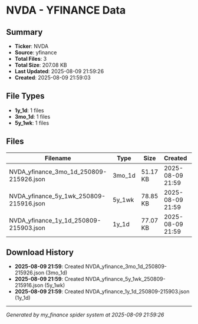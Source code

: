 # NVDA - YFINANCE Data

## Summary
- **Ticker**: NVDA
- **Source**: yfinance
- **Total Files**: 3
- **Total Size**: 207.08 KB
- **Last Updated**: 2025-08-09 21:59:26
- **Created**: 2025-08-09 21:59:03

## File Types
- **1y_1d**: 1 files
- **3mo_1d**: 1 files
- **5y_1wk**: 1 files

## Files

| Filename | Type | Size | Created | MD5 Hash |
|----------|------|------|---------|----------|
| NVDA_yfinance_3mo_1d_250809-215926.json | 3mo_1d | 51.17 KB | 2025-08-09 21:59 | `ee8b590b...` |
| NVDA_yfinance_5y_1wk_250809-215916.json | 5y_1wk | 78.85 KB | 2025-08-09 21:59 | `4ad236ca...` |
| NVDA_yfinance_1y_1d_250809-215903.json | 1y_1d | 77.07 KB | 2025-08-09 21:59 | `6982e56b...` |

## Download History

- **2025-08-09 21:59**: Created NVDA_yfinance_3mo_1d_250809-215926.json (3mo_1d)
- **2025-08-09 21:59**: Created NVDA_yfinance_5y_1wk_250809-215916.json (5y_1wk)
- **2025-08-09 21:59**: Created NVDA_yfinance_1y_1d_250809-215903.json (1y_1d)

---
*Generated by my_finance spider system at 2025-08-09 21:59:26*
